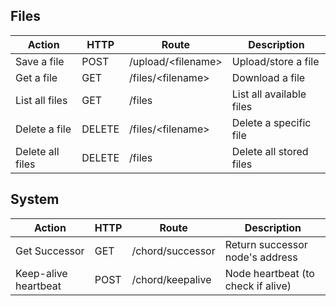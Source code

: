 ## Files

| Action | HTTP | Route | Description |
| ------ | ---- | ----- | ----------- |
| Save a file | POST | /upload/\<filename\> | Upload/store a file |
| Get a file | GET | /files/\<filename\> | Download a file |
| List all files | GET | /files | List all available files |
| Delete a file | DELETE | /files/\<filename\> | Delete a specific file |
| Delete all files | DELETE | /files | Delete all stored files |

## System

| Action | HTTP | Route | Description |
| ------ | ---- | ----- | ----------- |
| Get Successor | GET | /chord/successor | Return successor node's address |
| Keep-alive heartbeat | POST | /chord/keepalive | Node heartbeat (to check if alive) |